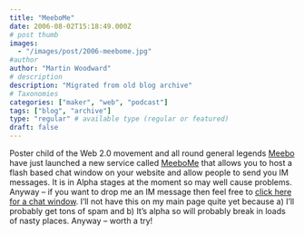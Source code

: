 ```yaml
---
title: "MeeboMe"
date: 2006-08-02T15:18:49.000Z
# post thumb
images:
  - "/images/post/2006-meebome.jpg"
#author
author: "Martin Woodward"
# description
description: "Migrated from old blog archive"
# Taxonomies
categories: ["maker", "web", "podcast"]
tags: ["blog", "archive"]
type: "regular" # available type (regular or featured)
draft: false
---
```


Poster child of the Web 2.0 movement and all round general legends [Meebo](http://www.meebo.com/) have just launched a new service called [MeeboMe](http://www.meebome.com/) that allows you to host a flash based chat window on your website and allow people to send you IM messages. It is in Alpha stages at the moment so may well cause problems. Anyway – if you want to drop me an IM message then feel free to [click here for a chat window](http://www.woodwardweb.com/chat.html). I’ll not have this on my main page quite yet because a) I’ll probably get tons of spam and b) It’s alpha so will probably break in loads of nasty places. Anyway – worth a try!
